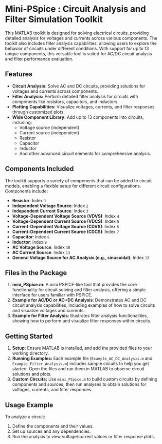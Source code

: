 # Mini-PSpice : Circuit Analysis and Filter Simulation Toolkit

This MATLAB toolkit is designed for solving electrical circuits, providing detailed analysis for voltages and currents across various components. The toolkit also includes filter analysis capabilities, allowing users to explore the behavior of circuits under different conditions. With support for up to 13 unique components, this versatile tool is suited for AC/DC circuit analysis and filter performance evaluation.

## Features

- **Circuit Analysis:** Solve AC and DC circuits, providing solutions for voltages and currents across components.
- **Filter Analysis:** Perform detailed filter analysis for circuits with components like resistors, capacitors, and inductors.
- **Plotting Capabilities:** Visualize voltages, currents, and filter responses through customized plots.
- **Wide Component Library:** Add up to 13 components into circuits, including:
  - Voltage source (independent)
  - Current source (independent)
  - Resistor
  - Capacitor
  - Inductor
  - And other advanced circuit elements for comprehensive analysis.

## Components Included

The toolkit supports a variety of components that can be added to circuit models, enabling a flexible setup for different circuit configurations. Components include:

- **Resistor**: Index `1`
- **Independent Voltage Source**: Index `2`
- **Independent Current Source**: Index `3`
- **Voltage-Dependent Voltage Source (VDVS)**: Index `4`
- **Voltage-Dependent Current Source (VDCS)**: Index `5`
- **Current-Dependent Voltage Source (CDVS)**: Index `6`
- **Current-Dependent Current Source (CDCS)**: Index `7`
- **Capacitor**: Index `8`
- **Inductor**: Index `9`
- **AC Voltage Source**: Index `10`
- **AC Current Source**: Index `11`
- **General Voltage Source for AC Analysis (e.g., sinusoidal)**: Index `12`

## Files in the Package

1. **mini_PSpice.m**: A mini PSPICE-like tool that provides the core functionality for circuit solving and filter analysis, offering a simple interface for users familiar with PSPICE.
1. **Example for AC/DC or AC+DC Analysis**: Demonstrates AC and DC circuit analysis capabilities, including examples of how to solve circuits and visualize voltages and currents.
3. **Example for Filter Analysis**: Illustrates filter analysis functionalities, showing how to perform and visualize filter responses within circuits.

## Getting Started

1. **Setup:** Ensure MATLAB is installed, and add the provided files to your working directory.
2. **Running Examples:** Each example file (`Example_AC_DC_Analysis.m` and `Example_Filter_Analysis.m`) includes sample circuits to help you get started. Open the files and run them in MATLAB to observe circuit solutions and plots.
3. **Custom Circuits:** Use `mini_PSpice.m` to build custom circuits by defining components and sources, then run analyses to obtain solutions for voltages, currents, and filter responses.

## Usage Example

To analyze a circuit:
1. Define the components and their values.
2. Set up sources and any dependencies.
3. Run the analysis to view voltage/current values or filter response plots.
